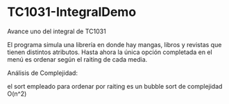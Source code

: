 # TC1031-IntegralDemo
Avance uno del integral de TC1031

El programa simula una librería en donde hay mangas, libros y revistas que tienen distintos atributos.
Hasta ahora la única opción completada en el menú es ordenar según el raiting de cada media. 

Análisis de Complejidad:

el sort empleado para ordenar por raiting es un bubble sort de complejidad O(n^2)
